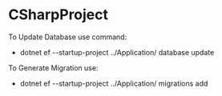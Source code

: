 # CSharpProject

To Update Database use command:

- dotnet ef --startup-project ../Application/ database update

To Generate Migration use:

- dotnet ef --startup-project ../Application/ migrations add <Title>

To Set Connection String use:

1. CONNECTION_STRING="Server=localhost;Port=5432;User Id=tjornelund;Password=0;Database=GitInsight;"
2. dotnet user-secrets set "ConnectionStrings:GitInsight" "$CONNECTION_STRING"